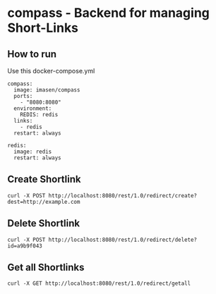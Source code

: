 # compass - Backend for managing Short-Links

How to run
----------
Use this docker-compose.yml

<pre><code>compass:
  image: imasen/compass
  ports:
    - "8080:8080"
  environment:
    REDIS: redis
  links:
    - redis
  restart: always

redis:
  image: redis
  restart: always</code></pre>


Create Shortlink 
----------------
<pre><code>curl -X POST http://localhost:8080/rest/1.0/redirect/create?dest=http://example.com</code></pre>

Delete Shortlink 
----------------
<pre><code>curl -X POST http://localhost:8080/rest/1.0/redirect/delete?id=a9b9f043</code></pre>

Get all Shortlinks 
------------------
<pre><code>curl -X GET http://localhost:8080/rest/1.0/redirect/getall</code></pre>
